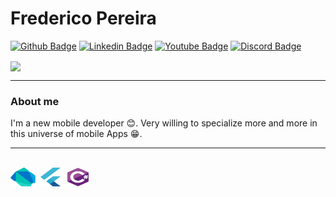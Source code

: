 # Frederico Pereira 

[![Github Badge](https://img.shields.io/badge/-Github-000?style=flat-square&logo=Github&logoColor=white&link=https://github.com/FredericoWP)](https://github.com/FredericoWP)
[![Linkedin Badge](https://img.shields.io/badge/-LinkedIn-blue?style=flat-square&logo=Linkedin&logoColor=white&link=https://www.linkedin.com/in/fwpereira/)](https://www.linkedin.com/in/fwpereira/)
[![Youtube Badge](https://img.shields.io/badge/-YouTube-ff0000?style=flat-square&labelColor=ff0000&logo=youtube&logoColor=white&link=https://www.youtube.com/channel/UCspqlNy0jTuCsGJ3JqCnZSg)](https://www.youtube.com/channel/UCspqlNy0jTuCsGJ3JqCnZSg)
[![Discord Badge](https://img.shields.io/badge/-Discord-7289DA?style=social-square&labelColor=7289DA&logo=Discord&logoColor=white&link=https://github.com/FredericoWP)](https://discordhub.com/profile/474885904935419937)

<a href="https://github.com/FredericoWP/FredericoWP">
  <img align="center" src="https://github-readme-stats.vercel.app/api?username=FredericoWP&show_icons=true&line_height=27&count_private=true&title_color=ffffff&text_color=c9cacc&icon_color=9400D3&bg_color=1d1f21&hide=contribs,issues,prs"/>
</a>

---

### About me
I'm a new mobile developer 😊.
Very willing to specialize more and more in this universe of mobile Apps 😁.

---
<div style="display: inline_block"><br>
  <img align="center" alt="dart" height="30" width="40" src="https://raw.githubusercontent.com/devicons/devicon/master/icons/dart/dart-original.svg" />
  <img align="center" alt="Flutter" height="30" width="40" src="https://raw.githubusercontent.com/devicons/devicon/master/icons/flutter/flutter-original.svg" />
  <img align="center" alt="Csharp" height="30" width="40" src="https://raw.githubusercontent.com/devicons/devicon/master/icons/csharp/csharp-original.svg">  
</div>
